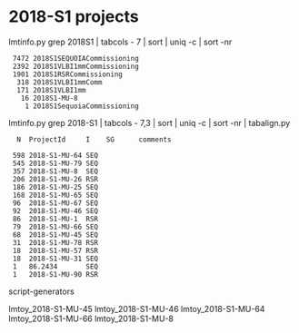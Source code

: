 # 2018-S1 projects

lmtinfo.py grep 2018S1 | tabcols - 7 | sort | uniq -c | sort -nr

     7472 2018S1SEQUOIACommissioning
     2392 2018S1VLBI1mmCommissioning
     1901 2018S1RSRCommissioning
      318 2018S1VLBI1mmComm
      171 2018S1VLBI1mm
       16 2018S1-MU-8
        1 2018S1SequoiaCommissioning

lmtinfo.py grep 2018-S1 | tabcols - 7,3 | sort | uniq -c | sort -nr | tabalign.py

      N  ProjectId     I    SG      comments

     598 2018-S1-MU-64 SEQ
     545 2018-S1-MU-79 SEQ
     357 2018-S1-MU-8  SEQ
     206 2018-S1-MU-26 RSR
     186 2018-S1-MU-25 SEQ
     168 2018-S1-MU-65 SEQ
     96  2018-S1-MU-67 SEQ
     92  2018-S1-MU-46 SEQ
     86  2018-S1-MU-1  RSR
     79  2018-S1-MU-66 SEQ
     68  2018-S1-MU-45 SEQ
     31  2018-S1-MU-78 RSR
     18  2018-S1-MU-57 RSR
     18  2018-S1-MU-31 SEQ
     1   86.2434       SEQ
     1   2018-S1-MU-90 RSR

script-generators

lmtoy_2018-S1-MU-45
lmtoy_2018-S1-MU-46
lmtoy_2018-S1-MU-64
lmtoy_2018-S1-MU-66
lmtoy_2018-S1-MU-8
